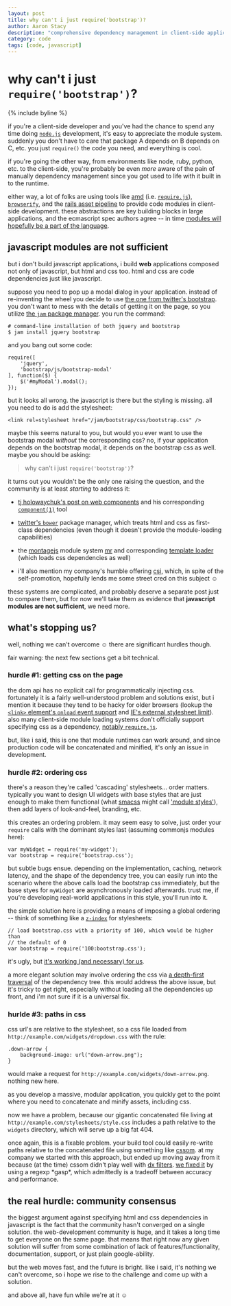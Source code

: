 ```yaml
---
layout: post
title: why can't i just require('bootstrap')?
author: Aaron Stacy
description: "comprehensive dependency management in client-side applications"
category: code
tags: [code, javascript]
---
```


# why can't i just `require('bootstrap')`?

{% include byline %}

if you're a client-side developer and you've had the chance to spend any time doing [`node.js`][nodejs] development, it's easy to appreciate the module system. suddenly you don't have to care that package A depends on B depends on C, etc. you just `require()` the code you need, and everything is cool.

if you're going the other way, from environments like node, ruby, python, etc. to the client-side, you're probably be even *more* aware of the pain of manually dependency management since you got used to life with it built in to the runtime.

either way, a lot of folks are using tools like [amd][] (i.e. [`require.js`][requirejs]), [`browserify`][browserify], and the [rails asset pipeline][assetpipeline] to provide code modules in client-side development. these abstractions are key building blocks in large applications, and the ecmascript spec authors agree -- in time [modules will hopefully be a part of the language][ecmascriptmodules].

## javascript modules are not sufficient

but i don't build javascript applications, i build **web** applications composed not only of javascript, but html and css too. html and css are code dependencies just like javascript.

suppose you need to pop up a modal dialog in your application. instead of re-inventing the wheel you decide to use [the one from twitter's bootstrap][bsmodal]. you don't want to mess with the details of getting it on the page, so you utilize [the `jam` package manager][jam]. you run the command:

    # command-line installation of both jquery and bootstrap 
    $ jam install jquery bootstrap

and you bang out some code:

    require([
        'jquery',
        'bootstrap/js/bootstrap-modal'
    ], function($) {
        $('#myModal').modal();
    });

but it looks all wrong. the javascript is there but the styling is missing.  all you need to do is add the stylesheet:

    <link rel=stylesheet href="/jam/bootstrap/css/bootstrap.css" />

maybe this seems natural to you, but would you ever want to use the bootstrap modal *without* the corresponding css? no, if your application depends on the bootstrap modal, it depends on the bootstrap css as well. maybe you should be asking:

> why can't i just `require('bootstrap')`?

it turns out you wouldn't be the only one raising the question, and the community is at least *starting* to address it:

 - [tj holowaychuk's post on web components][tj] and his corresponding [`component(1)`][components] tool

 - [twitter's `bower`][bower] package manager, which treats html and css as first-class dependencies (even though it doesn't provide the module-loading capabilities)

 - the [montagejs][] module system [mr][] and corresponding [template loader][montagetmpl] (which loads css dependencies as well)

 - i'll also mention my company's humble offering [csi][], which, in spite of the self-promotion, hopefully lends me some street cred on this subject &#9786;

these systems are complicated, and probably deserve a separate post just to compare them, but for now we'll take them as evidence that **javascript modules are not sufficient**, we need more.

## what's stopping us?

well, nothing we can't overcome &#9786; there are significant hurdles though.

fair warning: the next few sections get a bit technical.

### hurdle #1: getting css on the page

the dom api has no explicit call for programmatically injecting css. fortunately it is a fairly well-understood problem and solutions exist, but i mention it because they tend to be hacky for older browsers (lookup the [`<link>` element's `onload` event support][linkonload] and [IE's external stylesheet limit][ie_limit]). also many client-side module loading systems don't officially support specifying css as a dependency, [notably `require.js`][requirejs].

but, like i said, this is one that module runtimes can work around, and since production code will be concatenated and minified, it's only an issue in development.

### hurdle #2: ordering css

there's a reason they're called 'cascading' stylesheets… order matters. typically you want to design UI widgets with base styles that are just enough to make them functional (what [smacss][] might call ['module styles'][smacssmodule]), then add layers of look-and-feel, branding, etc.

this creates an ordering problem. it may seem easy to solve, just order your `require` calls with the dominant styles last (assuming commonjs modules here):

    var myWidget = require('my-widget');
    var bootstrap = require('bootstrap.css');

but subtle bugs ensue. depending on the implementation, caching, network latency, and the shape of the dependency tree, you can easily run into the scenario where the above calls load the bootstrap css immediately, but the base styes for `myWidget` are asynchronously loaded afterwards. trust me, if you're developing real-world applications in this style, you'll run into it.

the simple solution here is providing a means of imposing a global ordering -- think of something like a [`z-index`][zindex] for stylesheets:

    // load bootstrap.css with a priority of 100, which would be higher than
    // the default of 0
    var bootstrap = require('100:bootstrap.css');

it's ugly, but [it's working (and necessary) for us][cssorder].

a more elegant solution may involve ordering the css via [a depth-first traversal][dfs] of the dependency tree. this would address the above issue, but it's tricky to get right, especially without loading all the dependencies up front, and i'm not sure if it is a universal fix.

### hurlde #3: paths in css

css url's are relative to the stylesheet, so a css file loaded from `http://example.com/widgets/dropdown.css` with the rule:

    .down-arrow {
        background-image: url("down-arrow.png");
    }

would make a request for `http://example.com/widgets/down-arrow.png`. nothing new here.

as you develop a massive, modular application, you quickly get to the point where you need to concatenate and minify assets, including css.

now we have a problem, because our gigantic concatenated file living at `http://example.com/stylesheets/style.css` includes a path relative to the `widgets` directory, which will serve up a big fat 404.

once again, this is a fixable problem. your build tool could easily re-write paths relative to the concatenated file using something like [cssom][]. at my company we started with this approach, but ended up moving away from it because (at the time) cssom didn't play well with [dx filters][dxfilters]. [we fixed it][cssrewrite] by using a regexp \*gasp\*, which admittedly is a tradeoff between accuracy and performance.

## the real hurdle: community consensus

the biggest argument against specifying html and css dependencies in javascript is the fact that the community hasn't converged on a single solution. the web-development community is huge, and it takes a long time to get everyone on the same page. that means that right now any given solution will suffer from some combination of lack of features/functionality, documentation, support, or just plain google-ability.

but the web moves fast, and the future is bright. like i said, it's nothing we can't overcome, so i hope we rise to the challenge and come up with a solution.

and above all, have fun while we're at it &#9786;

[amd]: https://github.com/amdjs/amdjs-api/wiki/AMD
[requirejs]: http://requirejs.org
[browserify]: https://github.com/substack/node-browserify
[nodejs]: http://nodejs.org
[assetpipeline]: http://guides.rubyonrails.org/asset_pipeline.html
[ecmascriptmodules]: http://wiki.ecmascript.org/doku.php?id=harmony:modules
[tj]: http://tjholowaychuk.com/post/27984551477/components
[components]: https://github.com/component/component
[bower]: http://twitter.github.com/bower/
[bsmodal]: http://twitter.github.com/bootstrap/javascript.html#modals
[jam]: http://jamjs.org
[montagejs]: http://tetsubo.org/home/montage/
[montagetmpl]: https://github.com/montagejs/montage/blob/master/ui/template.js#L741
[mr]: https://github.com/kriskowal/mr
[csi]: http://siq.github.com/csi/
[ie_limit]: http://support.microsoft.com/kb/262161
[linkonload]: http://stackoverflow.com/questions/3078584/link-element-onload
[requirejscss]: http://requirejs.org/docs/faq-advanced.html#css
[smacss]: http://smacss.com
[zindex]: https://developer.mozilla.org/en-US/docs/CSS/z-index
[cssorder]: https://github.com/siq/csi/blob/master/lib/css_requirejs_plugin.js#L105
[dfs]: http://en.wikipedia.org/wiki/Depth-first_search
[cssrewrite]: https://github.com/siq/csi/blob/master/lib/css_rewrite.js
[dxfilters]: http://msdn.microsoft.com/en-us/library/ie/hh801215(v=vs.85).aspx
[smacssmodule]: http://smacss.com/book/type-module
[cssom]: http://nv.github.com/CSSOM/docs/parse.html
